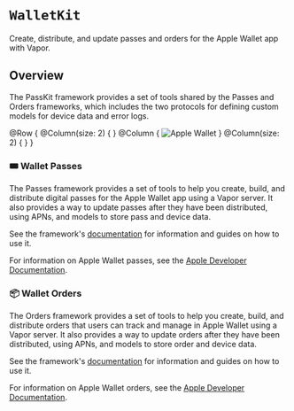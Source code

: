 # ``WalletKit``

Create, distribute, and update passes and orders for the Apple Wallet app with Vapor.

## Overview

The PassKit framework provides a set of tools shared by the Passes and Orders frameworks, which includes the two protocols for defining custom models for device data and error logs.

@Row {
    @Column(size: 2) { }
    @Column {
        ![Apple Wallet](wallet)
    }
    @Column(size: 2) { }
}

### 🎟️ Wallet Passes

The Passes framework provides a set of tools to help you create, build, and distribute digital passes for the Apple Wallet app using a Vapor server.
It also provides a way to update passes after they have been distributed, using APNs, and models to store pass and device data.

See the framework's [documentation](https://swiftpackageindex.com/vapor-community/PassKit/documentation/passes) for information and guides on how to use it.

For information on Apple Wallet passes, see the [Apple Developer Documentation](https://developer.apple.com/documentation/walletpasses).

### 📦 Wallet Orders

The Orders framework provides a set of tools to help you create, build, and distribute orders that users can track and manage in Apple Wallet using a Vapor server.
It also provides a way to update orders after they have been distributed, using APNs, and models to store order and device data.

See the framework's [documentation](https://swiftpackageindex.com/vapor-community/PassKit/documentation/orders) for information and guides on how to use it.

For information on Apple Wallet orders, see the [Apple Developer Documentation](https://developer.apple.com/documentation/walletorders).
